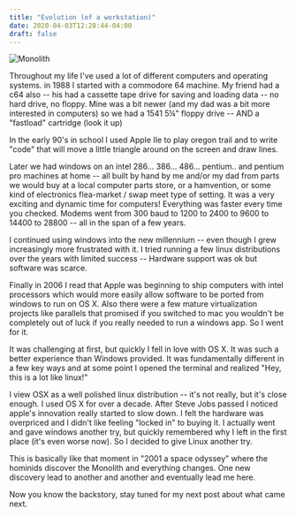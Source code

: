 ```yaml
---
title: "Evolution (of a workstation)"
date: 2020-04-03T12:28:44-04:00
draft: false
---
```

![Monolith](/images/monolith.png "Monolith")

Throughout my life I've used a lot of different computers and operating
systems.  in 1988 I started with a commodore 64 machine.  My friend had a c64
also -- his had a cassette tape drive for saving and loading data -- no hard
drive, no floppy.  Mine was a bit newer (and my dad was a bit more interested
in computers) so we had a 1541 5¼" floppy drive -- AND a "fastload" cartridge
(look it up)  

In the early 90's in school I used Apple IIe to play oregon trail and to write
"code" that will move a little triangle around on the screen and draw lines.  

Later we had windows on an intel 286... 386... 486... pentium.. and pentium pro
machines at home -- all built by hand by me and/or my dad from parts we would
buy at a local computer parts store, or a hamvention, or some kind of
electronics flea-market / swap meet type of setting.  It was a very exciting
and dynamic time for computers!  Everything was faster every time you checked.
Modems went from 300 baud to 1200 to 2400 to 9600 to 14400 to 28800 -- all in
the span of a few years.

I continued using windows into the new millennium -- even though I grew
increasingly more frustrated with it.  I tried running a few linux
distributions over the years with limited success -- Hardware support was ok
but software was scarce.

Finally in 2006 I read that Apple was beginning to ship computers with intel
processors which would more easily allow software to be ported from windows to
run on OS X.  Also there were a few mature virtualization projects like
parallels that promised if you switched to mac you wouldn't be completely out
of luck if you really needed to run a windows app.  So I went for it.

It was challenging at first, but quickly I fell in love with OS X.  It was such 
a better experience than Windows provided. It was fundamentally different in a
few key ways and at some point I opened the terminal and realized "Hey, this
is a lot like linux!"

I view OSX as a well polished linux distribution -- it's not really, but it's
close enough.  I used OS X for over a decade.  After Steve Jobs passed I noticed
apple's innovation really started to slow down.  I felt the hardware was overpriced
and I didn't like feeling "locked in" to buying it.  I actually went and gave windows
another try, but quickly remembered why I left in the first place (it's even worse
now).  So I decided to give Linux another try.

This is basically like that moment in "2001 a space odyssey" where the hominids
discover the Monolith and everything changes.  One new discovery lead to another
and another and eventually lead me here.

Now you know the backstory, stay tuned for my next post about what came next.

